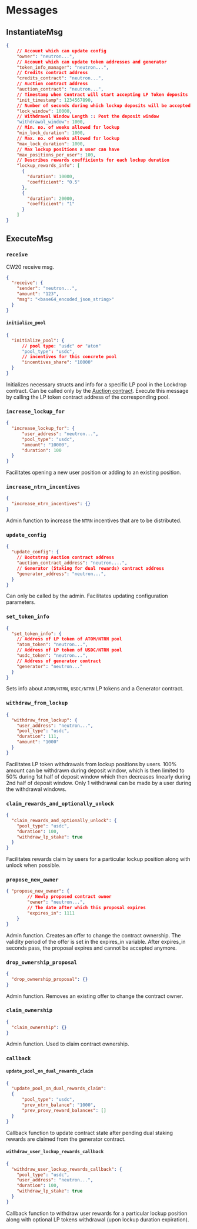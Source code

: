 # Messages

## InstantiateMsg

```json
{
    // Account which can update config
    "owner": "neutron...",
    // Account which can update token addresses and generator
    "token_info_manager": "neutron...",
    // Credits contract address
    "credits_contract": "neutron...",
    // Auction contract address
    "auction_contract": "neutron...",
    // Timestamp when Contract will start accepting LP Token deposits
    "init_timestamp": 1234567890,
    // Number of seconds during which lockup deposits will be accepted
    "lock_window": 10000,
    // Withdrawal Window Length :: Post the deposit window
    "withdrawal_window": 1000,
    // Min. no. of weeks allowed for lockup
    "min_lock_duration": 1000,
    // Max. no. of weeks allowed for lockup
    "max_lock_duration": 1000,
    // Max lockup positions a user can have
    "max_positions_per_user": 100,
    // Describes rewards coefficients for each lockup duration
    "lockup_rewards_info": [
      {
        "duration": 10000,
        "coefficient": "0.5"
      },
      {
        "duration": 20000,
        "coefficient": "1"
      }
    ]
}
```

## ExecuteMsg

### `receive`

CW20 receive msg.

```json
{
  "receive": {
    "sender": "neutron...",
    "amount": "123",
    "msg": "<base64_encoded_json_string>"
  }
}
```

#### `initialize_pool`

```json
{
  "initialize_pool": {
      // pool type: "usdc" or "atom"
      "pool_type": "usdc",
      // incentives for this concrete pool
      "incentives_share": "10000"
  }
}
```

Initializes necessary structs and info for a specific LP pool in the Lockdrop contract. Can be called only by the [Auction contract](/neutron/token-generation-event/auction/overview).
Execute this message by calling the LP token contract address of the corresponding pool.

### `increase_lockup_for`

```json
{
  "increase_lockup_for": {
      "user_address": "neutron...",
      "pool_type": "usdc",
      "amount": "10000",
      "duration": 100
  }
}
```

Facilitates opening a new user position or adding to an existing position.

### `increase_ntrn_incentives`

```json
{
  "increase_ntrn_incentives": {}
}
```

Admin function to increase the `NTRN` incentives that are to be distributed.

### `update_config`

```json
{
  "update_config": {
    // Bootstrap Auction contract address
    "auction_contract_address": "neutron....",
    // Generator (Staking for dual rewards) contract address
    "generator_address": "neutron...",
  }
}
```

Can only be called by the admin. Facilitates updating configuration parameters.

### `set_token_info`

```json
{
  "set_token_info": {
    // Address of LP token of ATOM/NTRN pool
    "atom_token": "neutron...",
    // Address of LP token of USDC/NTRN pool
    "usdc_token": "neutron...",
    // Address of generator contract
    "generator": "neutron..."
  }
}
```

Sets info about `ATOM/NTRN`, `USDC/NTRN` LP tokens and a Generator contract.

### `withdraw_from_lockup`

```json
{
  "withdraw_from_lockup": {
    "user_address": "neutron...",
    "pool_type": "usdc",
    "duration": 111,
    "amount": "1000"
  }
}
```

Facilitates LP token withdrawals from lockup positions by users. 100% amount can be withdrawn during deposit window, which is then limited to 50% during 1st half of deposit window which then decreases linearly during 2nd half of deposit window. Only 1 withdrawal can be made by a user during the withdrawal windows.

### `claim_rewards_and_optionally_unlock`

```json
{
  "claim_rewards_and_optionally_unlock": {
    "pool_type": "usdc",
    "duration": 100,
    "withdraw_lp_stake": true
  }
}
```

Facilitates rewards claim by users for a particular lockup position along with unlock when possible.

### `propose_new_owner`

```json
{ "propose_new_owner": {
        // Newly proposed contract owner
        "owner": "neutron...",
        // The date after which this proposal expires
        "expires_in": 1111
    }
}
```

Admin function. Creates an offer to change the contract ownership. The validity period of the offer is set in the expires_in variable. After expires_in seconds pass, the proposal expires and cannot be accepted anymore.

### `drop_ownership_proposal`

```json
{
  "drop_ownership_proposal": {}
}
```

Admin function. Removes an existing offer to change the contract owner.

### `claim_ownership`

```json
{
  "claim_ownership": {}
}
```

Admin function. Used to claim contract ownership.

### `callback`

#### `update_pool_on_dual_rewards_claim`

```json
{
  "update_pool_on_dual_rewards_claim": 
  {
      "pool_type": "usdc",
      "prev_ntrn_balance": "1000",
      "prev_proxy_reward_balances": []
  }
}
```

Callback function to update contract state after pending dual staking rewards are claimed from the generator contract.

#### `withdraw_user_lockup_rewards_callback`

```json
{
  "withdraw_user_lockup_rewards_callback": {
    "pool_type": "usdc",
    "user_address": "neutron...",
    "duration": 100,
    "withdraw_lp_stake": true
  }
}
```

Callback function to withdraw user rewards for a particular lockup position along with optional LP tokens withdrawal (upon lockup duration expiration).